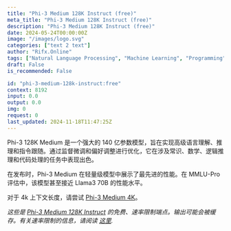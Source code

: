 ```yaml
---
title: "Phi-3 Medium 128K Instruct (free)"
meta_title: "Phi-3 Medium 128K Instruct (free)"
description: "Phi-3 Medium 128K Instruct (free)"
date: 2024-05-24T00:00:00Z
image: "/images/logo.svg"
categories: ["text 2 text"]
author: "Rifx.Online"
tags: ["Natural Language Processing", "Machine Learning", "Programming", "Data Science", "Chatbots", "Free"]
draft: False
is_recommended: False

id: "phi-3-medium-128k-instruct:free"
context: 8192
input: 0.0
output: 0.0
img: 0
request: 0
last_updated: 2024-11-18T11:47:25Z
---
```


Phi-3 128K Medium 是一个强大的 140 亿参数模型，旨在实现高级语言理解、推理和指令跟随。通过监督微调和偏好调整进行优化，它在涉及常识、数学、逻辑推理和代码处理的任务中表现出色。

在发布时，Phi-3 Medium 在轻量级模型中展示了最先进的性能。在 MMLU-Pro 评估中，该模型甚至接近 Llama3 70B 的性能水平。

对于 4k 上下文长度，请尝试 [Phi-3 Medium 4K](/microsoft/phi-3-medium-4k-instruct)。

_这些是 [Phi-3 Medium 128K Instruct](/microsoft/phi-3-medium-128k-instruct) 的免费、速率限制端点。输出可能会被缓存。有关速率限制的信息，请阅读 [这里](/docs/limits)._

